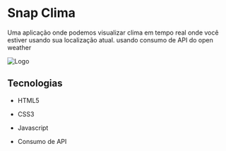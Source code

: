 # Snap Clima

Uma aplicação onde podemos visualizar clima em tempo real onde você estiver usando sua localização atual. usando consumo de API do open weather 

![Logo](https://i.ibb.co/j4kLBxg/Capturar.png)

## Tecnologias

- HTML5

- CSS3

- Javascript

- Consumo de API

